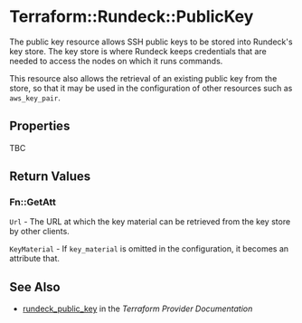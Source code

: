 # Terraform::Rundeck::PublicKey

The public key resource allows SSH public keys to be stored into Rundeck's key store.
The key store is where Rundeck keeps credentials that are needed to access the nodes on which
it runs commands.

This resource also allows the retrieval of an existing public key from the store, so that it
may be used in the configuration of other resources such as ``aws_key_pair``.

## Properties

TBC

## Return Values

### Fn::GetAtt

`Url` - The URL at which the key material can be retrieved from the key store by other clients.

`KeyMaterial` - If `key_material` is omitted in the configuration, it becomes an attribute that.

## See Also

* [rundeck_public_key](https://www.terraform.io/docs/providers/rundeck/r/public_key.html) in the _Terraform Provider Documentation_